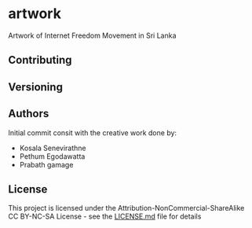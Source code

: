# artwork
Artwork of Internet Freedom Movement in Sri Lanka


## Contributing


## Versioning


## Authors
Initial commit consit with the creative work done by:
* Kosala Senevirathne
* Pethum Egodawatta
* Prabath gamage

## License

This project is licensed under the Attribution-NonCommercial-ShareAlike
CC BY-NC-SA License - see the [LICENSE.md](LICENSE.md) file for details



